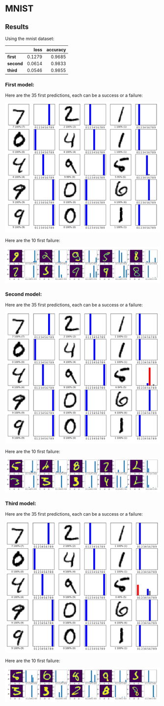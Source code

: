 # MNIST

## Results

Using the mnist dataset:

|            |  **loss**  | **accuracy** |
|------------|-----------:|-------------:|
| **first**  |     0.1279 |       0.9685 |
| **second** |     0.0614 |       0.9833 |
| **third**  |     0.0546 |       0.9855 |

### First model:

Here are the 35 first predictions, each can be a success or a failure:

![success](./screenshots/model_1_success.png "success")

Here are the 10 first failure:

![failure](./screenshots/model_1_failure.png "failure")

### Second model:

Here are the 35 first predictions, each can be a success or a failure:

![success](./screenshots/model_2_success.png "success")

Here are the 10 first failure:

![failure](./screenshots/model_2_failure.png "failure")

### Third model:

Here are the 35 first predictions, each can be a success or a failure:

![success](./screenshots/model_3_success.png "success")

Here are the 10 first failure:

![failure](./screenshots/model_3_failure.png "failure")
